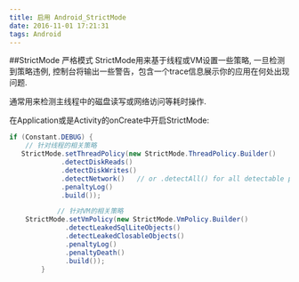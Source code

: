 ```yaml
---
title: 启用 Android_StrictMode
date: 2016-11-01 17:21:31
tags: Android
---
```

##StrictMode 严格模式
StrictMode用来基于线程或VM设置一些策略, 一旦检测到策略违例, 控制台将输出一些警告，包含一个trace信息展示你的应用在何处出现问题.

通常用来检测主线程中的磁盘读写或网络访问等耗时操作.

在Application或是Activity的onCreate中开启StrictMode:

```java
if (Constant.DEBUG) {
	// 针对线程的相关策略
   StrictMode.setThreadPolicy(new StrictMode.ThreadPolicy.Builder()
             .detectDiskReads()
             .detectDiskWrites()
             .detectNetwork()   // or .detectAll() for all detectable problems
             .penaltyLog()
             .build());

            // 针对VM的相关策略
    StrictMode.setVmPolicy(new StrictMode.VmPolicy.Builder()
              .detectLeakedSqlLiteObjects()
              .detectLeakedClosableObjects()
              .penaltyLog()
              .penaltyDeath()
              .build());
        }
```

